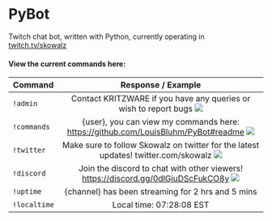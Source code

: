 # PyBot
Twitch chat bot, written with Python, currently operating in [twitch.tv/skowalz](http://www.twitch.tv/skowalz)

#### View the current commands here:

| Command        | Response / Example    |
| ------------- |:-------------:|
| `!admin`      | Contact KRITZWARE if you have any queries or wish to report bugs ![](https://static-cdn.jtvnw.net/emoticons/v1/354/1.0)
| `!commands` | {user}, you can view my commands here: https://github.com/LouisBluhm/PyBot#readme ![](https://static-cdn.jtvnw.net/emoticons/v1/28/1.0)|
| `!twitter` | Make sure to follow Skowalz on twitter for the latest updates! twitter.com/skowalz ![](https://static-cdn.jtvnw.net/emoticons/v1/88/1.0)
| `!discord` | Join the discord to chat with other viewers! https://discord.gg/0dlGiuDScFukCO8y ![](https://static-cdn.jtvnw.net/emoticons/v1/30259/1.0)
| `!uptime`      | {channel} has been streaming for 2 hrs and 5 mins      |
| `!localtime` | Local time: 07:28:08 EST |